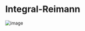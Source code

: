 # Integral-Reimann

![image](https://user-images.githubusercontent.com/87216783/129076501-cb015a87-e05d-4b44-9f86-b732587fc1d5.png)
